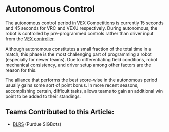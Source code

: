 # Autonomous Control

The autonomous control period in VEX Competitions is currently 15 seconds and 45 seconds for VRC and VEXU respectively. During autonomous, the robot is controlled by pre-programmed controls rather than driver input from the [VEX controller](../../vex-electronics/vex-electronics/vex-joystick.md).

Although autonomous constitutes a small fraction of the total time in a match, this phase is the most challenging part of programming a robot (especially for newer teams). Due to differentiating field conditions, robot mechanical consistency, and driver setup among other factors are the reason for this.&#x20;

The alliance that performs the best score-wise in the autonomous period usually gains some sort of point bonus. In more recent seasons, accomplishing certain, difficult tasks, allows teams to gain an additional win point to be added to their standings.

## Teams Contributed to this Article:

* [BLRS](https://purduesigbots.com/) (Purdue SIGBots)
